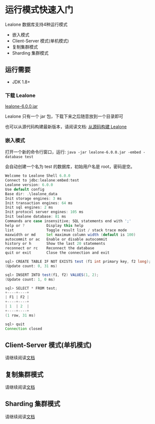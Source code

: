 # 运行模式快速入门

Lealone 数据库支持4种运行模式

* 嵌入模式
* Client-Server 模式(单机模式)
* 复制集群模式
* Sharding 集群模式


## 运行需要

* JDK 1.8+


### 下载 Lealone

[lealone-6.0.0.jar](https://github.com/lealone/Lealone/releases/download/lealone-6.0.0/lealone-6.0.0.jar)

Lealone 只有一个 jar 包，下载下来之后随意放到一个目录即可

也可以从源代码构建最新版本，请阅读文档: [从源码构建 Lealone](https://github.com/lealone/Lealone-Docs/blob/master/%E5%BA%94%E7%94%A8%E6%96%87%E6%A1%A3/%E4%BB%8E%E6%BA%90%E7%A0%81%E6%9E%84%E5%BB%BALealone.md)


### 嵌入模式

打开一个新的命令行窗口，运行: `java -jar lealone-6.0.0.jar -embed -database test`

会自动创建一个名为 test 的数据库，初始用户名是 root，密码是空。

```java
Welcome to Lealone Shell 6.0.0
Connect to jdbc:lealone:embed:test
Lealone version: 6.0.0
Use default config
Base dir: .\lealone_data
Init storage engines: 3 ms
Init transaction engines: 64 ms
Init sql engines: 2 ms
Init protocol server engines: 105 ms
Init lealone database: 81 ms
Commands are case insensitive; SQL statements end with ';'
help or ?          Display this help
list               Toggle result list / stack trace mode
maxwidth or md     Set maximum column width (default is 100)
autocommit or ac   Enable or disable autocommit
history or h       Show the last 20 statements
reconnect or rc    Reconnect the database
quit or exit       Close the connection and exit

sql> CREATE TABLE IF NOT EXISTS test (f1 int primary key, f2 long);
(Update count: 0, 31 ms)

sql> INSERT INTO test(f1, f2) VALUES(1, 2);
(Update count: 1, 0 ms)

sql> SELECT * FROM test;
+----+----+
| F1 | F2 |
+----+----+
| 1  | 2  |
+----+----+
(1 row, 31 ms)

sql> quit
Connection closed
```


## Client-Server 模式(单机模式)

请继续阅读[文档](https://github.com/lealone/Lealone-Docs/blob/master/%E5%BA%94%E7%94%A8%E6%96%87%E6%A1%A3/%E7%94%A8%E6%88%B7%E6%96%87%E6%A1%A3.md)


## 复制集群模式

请继续阅读[文档](https://github.com/lealone/Lealone-Docs/blob/master/%E5%BA%94%E7%94%A8%E6%96%87%E6%A1%A3/%E5%A4%8D%E5%88%B6%E9%9B%86%E7%BE%A4%E6%90%AD%E5%BB%BA.md)


## Sharding 集群模式

请继续阅读[文档](https://github.com/lealone/Lealone-Docs/blob/master/%E5%BA%94%E7%94%A8%E6%96%87%E6%A1%A3/Sharding%E9%9B%86%E7%BE%A4%E6%90%AD%E5%BB%BA.md)


